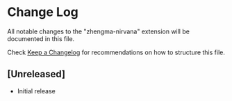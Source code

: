 # Change Log

All notable changes to the "zhengma-nirvana" extension will be documented in this file.

Check [Keep a Changelog](http://keepachangelog.com/) for recommendations on how to structure this file.

## [Unreleased]

- Initial release